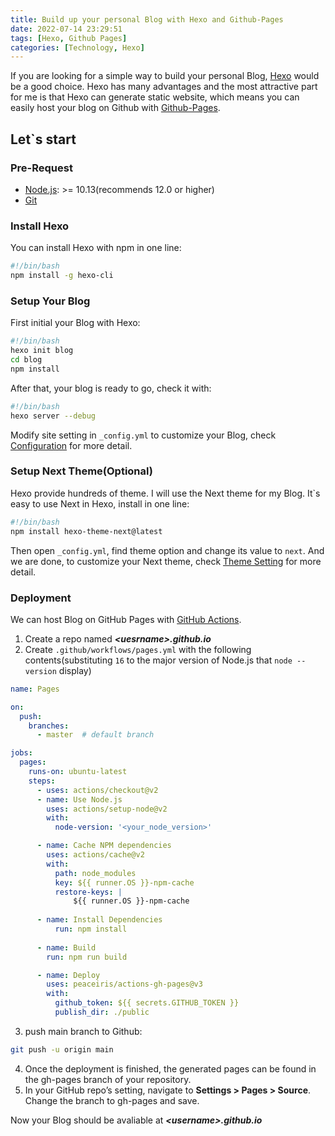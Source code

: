 ```yaml
---
title: Build up your personal Blog with Hexo and Github-Pages
date: 2022-07-14 23:29:51
tags: [Hexo, Github Pages]
categories: [Technology, Hexo]
---
```

If you are looking for a simple way to build your personal Blog, [Hexo](hexo.io) would be a good choice. 
Hexo has many advantages and the most attractive part for me is that Hexo can generate static website, which means you can easily host your blog on Github with [Github-Pages](pages.github.com).  

<!--more-->

## Let\`s start  
### Pre-Request  
- [Node.js](nodejs.org): >= 10.13(recommends 12.0 or higher)
- [Git](git-scm.com)

### Install Hexo
You can install Hexo with npm in one line:
```bash
#!/bin/bash
npm install -g hexo-cli
```

### Setup Your Blog
First initial your Blog with Hexo:
```bash
#!/bin/bash
hexo init blog
cd blog
npm install 
```
After that, your blog is ready to go, check it with:
```bash
#!/bin/bash
hexo server --debug
```
Modify site setting in ``` _config.yml ``` to customize your Blog, check [Configuration](https://hexo.io/docs/configuration) for more detail.

### Setup Next Theme(Optional)
Hexo provide hundreds of theme. I will use the Next theme for my Blog. It\`s easy to use Next in Hexo, install in one line:
```bash
#!/bin/bash
npm install hexo-theme-next@latest
```
Then open ```_config.yml```, find theme option and change its value to ```next```. And we are done, to customize your Next theme, check [Theme Setting](https://theme-next.js.org/docs/theme-settings/) for more detail.

### Deployment
We can host Blog on GitHub Pages with [GitHub Actions](https://docs.github.com/en/actions).

1. Create a repo named ***\<uesrname\>.github.io***
2. Create ```.github/workflows/pages.yml``` with the following contents(substituting ```16``` to the major version of Node.js that ```node --version``` display)
```yaml
name: Pages

on:
  push:
    branches:
      - master  # default branch

jobs:
  pages:
    runs-on: ubuntu-latest
    steps:
      - uses: actions/checkout@v2
      - name: Use Node.js
        uses: actions/setup-node@v2
        with:
          node-version: '<your_node_version>'

      - name: Cache NPM dependencies
        uses: actions/cache@v2
        with:
          path: node_modules
          key: ${{ runner.OS }}-npm-cache
          restore-keys: |
              ${{ runner.OS }}-npm-cache
      
      - name: Install Dependencies
          run: npm install
      
      - name: Build
        run: npm run build

      - name: Deploy
        uses: peaceiris/actions-gh-pages@v3
        with:
          github_token: ${{ secrets.GITHUB_TOKEN }}
          publish_dir: ./public
```
3. push main branch to Github:
```bash
git push -u origin main
```
4. Once the deployment is finished, the generated pages can be found in the gh-pages branch of your repository.
5. In your GitHub repo’s setting, navigate to **Settings > Pages > Source**. Change the branch to gh-pages and save.

Now your Blog should be avaliable at ***\<username\>.github.io***
